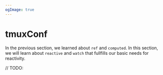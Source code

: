 ```yaml
---
ogImage: true
---
```


# tmuxConf

In the previous section, we learned about `ref` and `computed`. In this section, we will learn about `reactive` and `watch` that fullfills our basic needs for reactivity.

// TODO:
